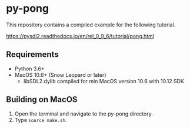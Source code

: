 # py-pong

This repository contains a compiled example for the following tutorial.

https://pysdl2.readthedocs.io/en/rel_0_9_6/tutorial/pong.html

## Requirements

- Python 3.6+
- MacOS 10.6+ (Snow Leopard or later)
  - libSDL2.dylib compiled for min MacOS version 10.6 with 10.12 SDK

## Building on MacOS

1. Open the terminal and navigate to the py-pong directory.
2. Type `source make.sh`.
